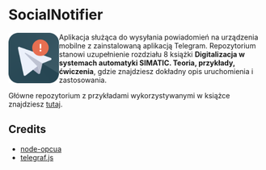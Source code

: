 # SocialNotifier

<img src="img/SocialNotifier_Icon.png" width="100" title="SocialNotifier application icon" align="left">
Aplikacja służąca do wysyłania powiadomień na urządzenia mobilne z zainstalowaną aplikacją Telegram. Repozytorium stanowi uzupełnienie rozdziału 8 książki <strong>Digitalizacja w systemach automatyki SIMATIC. Teoria, przykłady, ćwiczenia</strong>, gdzie znajdziesz dokładny opis uruchomienia i zastosowania.

Główne repozytorium z przykładami wykorzystywanymi w książce znajdziesz [tutaj](https://github.com/newshade/Digitalizacja-w-systemach-automatyki).

## Credits
- [node-opcua](https://github.com/node-opcua/node-opcua)
- [telegraf.js](https://github.com/telegraf/telegraf)

